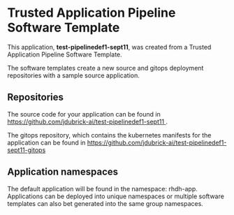 # Trusted Application Pipeline Software Template

This application, **test-pipelinedef1-sept11**, was created from a Trusted Application Pipeline Software Template.

The software templates create a new source and gitops deployment repositories with a sample source application. 

## Repositories

The source code for your application can be found in [https://github.com/jdubrick-ai/test-pipelinedef1-sept11 ](https://github.com/jdubrick-ai/test-pipelinedef1-sept11 ).
 
The gitops repository, which contains the kubernetes manifests for the application can be found in 
[https://github.com/jdubrick-ai/test-pipelinedef1-sept11-gitops ](https://github.com/jdubrick-ai/test-pipelinedef1-sept11-gitops ) 

## Application namespaces 

The default application will be found in the namespace: rhdh-app. Applications can be deployed into unique namespaces or multiple software templates can also bet generated into the same group namespaces.  